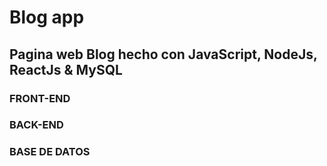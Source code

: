 # Blog app

## Pagina web Blog hecho con JavaScript, NodeJs, ReactJs & MySQL

### FRONT-END

### BACK-END

### BASE DE DATOS
